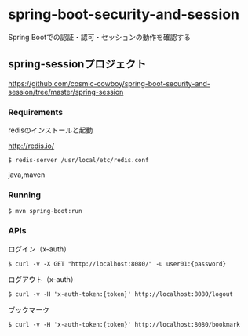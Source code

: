 # spring-boot-security-and-session
Spring Bootでの認証・認可・セッションの動作を確認する

## spring-sessionプロジェクト
https://github.com/cosmic-cowboy/spring-boot-security-and-session/tree/master/spring-session


### Requirements

redisのインストールと起動

http://redis.io/
```
$ redis-server /usr/local/etc/redis.conf
```

java,maven

### Running

```
$ mvn spring-boot:run
```

### APIs
ログイン（x-auth）
```
$ curl -v -X GET "http://localhost:8080/" -u user01:{password}
```
ログアウト（x-auth）
```
$ curl -v -H 'x-auth-token:{token}' http://localhost:8080/logout
```
ブックマーク
```
$ curl -v -H 'x-auth-token:{token}' http://localhost:8080/bookmark
```
